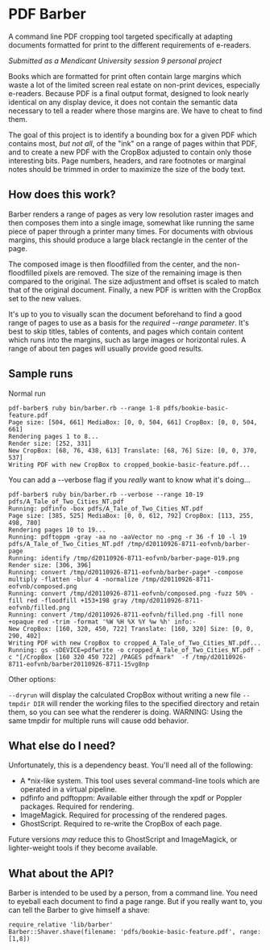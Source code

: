 # PDF Barber
A command line PDF cropping tool targeted specifically at adapting documents formatted for print to the different requirements of e-readers.

_Submitted as a Mendicant University session 9 personal project_

Books which are formatted for print often contain large margins which waste a lot of the limited screen real estate on non-print devices, especially e-readers. Because PDF is a final output format, designed to look nearly identical on any display device, it does not contain the semantic data necessary to tell a reader where those margins are. We have to cheat to find them.

The goal of this project is to identify a bounding box for a given PDF which contains most, _but not all_, of the "ink" on a range of pages within that PDF, and to create a new PDF with the CropBox adjusted to contain only those interesting bits. Page numbers, headers, and rare footnotes or marginal notes should be trimmed in order to maximize the size of the body text.

## How does this work?

Barber renders a range of pages as very low resolution raster images and then composes them into a single image, somewhat like running the same piece of paper through a printer many times. For documents with obvious margins, this should produce a large black rectangle in the center of the page.

The composed image is then floodfilled from the center, and the non-floodfilled pixels are removed. The size of the remaining image is then compared to the original. The size adjustment and offset is scaled to match that of the original document. Finally, a new PDF is written with the CropBox set to the new values.

It's up to you to visually scan the document beforehand to find a good range of pages to use as a basis for the _required --range parameter_. It's best to skip titles, tables of contents, and pages which contain content which runs into the margins, such as large images or horizontal rules. A range of about ten pages will usually provide good results.

## Sample runs

Normal run

```
pdf-barber$ ruby bin/barber.rb --range 1-8 pdfs/bookie-basic-feature.pdf 
Page size: [504, 661] MediaBox: [0, 0, 504, 661] CropBox: [0, 0, 504, 661]
Rendering pages 1 to 8...
Render size: [252, 331]
New CropBox: [68, 76, 438, 613] Translate: [68, 76] Size: [0, 0, 370, 537]
Writing PDF with new CropBox to cropped_bookie-basic-feature.pdf...
```

You can add a --verbose flag if you *really* want to know what it's doing...

```
pdf-barber$ ruby bin/barber.rb --verbose --range 10-19 pdfs/A_Tale_of_Two_Cities_NT.pdf 
Running: pdfinfo -box pdfs/A_Tale_of_Two_Cities_NT.pdf
Page size: [385, 525] MediaBox: [0, 0, 612, 792] CropBox: [113, 255, 498, 780]
Rendering pages 10 to 19...
Running: pdftoppm -gray -aa no -aaVector no -png -r 36 -f 10 -l 19 pdfs/A_Tale_of_Two_Cities_NT.pdf /tmp/d20110926-8711-eofvnb/barber-page
Running: identify /tmp/d20110926-8711-eofvnb/barber-page-019.png
Render size: [306, 396]
Running: convert /tmp/d20110926-8711-eofvnb/barber-page* -compose multiply -flatten -blur 4 -normalize /tmp/d20110926-8711-eofvnb/composed.png
Running: convert /tmp/d20110926-8711-eofvnb/composed.png -fuzz 50% -fill red -floodfill +153+198 gray /tmp/d20110926-8711-eofvnb/filled.png
Running: convert /tmp/d20110926-8711-eofvnb/filled.png -fill none +opaque red -trim -format '%W %H %X %Y %w %h' info:-
New CropBox: [160, 320, 450, 722] Translate: [160, 320] Size: [0, 0, 290, 402]
Writing PDF with new CropBox to cropped_A_Tale_of_Two_Cities_NT.pdf...
Running: gs -sDEVICE=pdfwrite -o cropped_A_Tale_of_Two_Cities_NT.pdf -c "[/CropBox [160 320 450 722] /PAGES pdfmark"  -f /tmp/d20110926-8711-eofvnb/barber20110926-8711-15vg8np
```
Other options:

`--dryrun` will display the calculated CropBox without writing a new file
`--tmpdir DIR` will render the working files to the specified directory and retain them, so you can see what the renderer is doing. WARNING: Using the same tmpdir for multiple runs will cause odd behavior.

## What else do I need?

Unfortunately, this is a dependency beast. You'll need all of the following:

- A *nix-like system. This tool uses several command-line tools which are operated in a virtual pipeline.
- pdfinfo and pdftoppm: Available either through the xpdf or Poppler packages. Required for rendering.
- ImageMagick. Required for processing of the rendered pages.
- GhostScript. Required to re-write the CropBox of each page.

Future versions _may_ reduce this to GhostScript and ImageMagick, or lighter-weight tools if they become available.

## What about the API?

Barber is intended to be used by a person, from a command line. You need to eyeball each document to find a page range. But if you really want to, you can tell the Barber to give himself a shave:

```
require_relative 'lib/barber'
Barber::Shaver.shave(filename: 'pdfs/bookie-basic-feature.pdf', range: [1,8])
```
